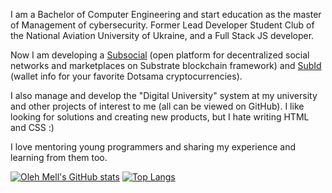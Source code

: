 I am a Bachelor of Computer Engineering and start education as the master of Management of cybersecurity. Former Lead Developer Student Club of the National Aviation University of Ukraine, and a Full Stack JS developer.

Now I am developing a [Subsocial](https://subsocial.network) (open platform for decentralized social networks and marketplaces on Substrate blockchain framework) and [SubId](https://sub.id) (wallet info for your favorite Dotsama cryptocurrencies).

I also manage and develop the "Digital University" system at my university and other projects of interest to me (all can be viewed on GitHub). I like looking for solutions and creating new products, but I hate writing HTML and CSS :)

I love mentoring young programmers and sharing my experience and learning from them too.

<!--
**olehmell/olehmell** is a ✨ _special_ ✨ repository because its `README.md` (this file) appears on your GitHub profile.

Here are some ideas to get you started:

- 🔭 I’m currently working on ...
- 🌱 I’m currently learning ...
- 👯 I’m looking to collaborate on ...
- 🤔 I’m looking for help with ...
- 💬 Ask me about ...
- 📫 How to reach me: ...
- 😄 Pronouns: ...
- ⚡ Fun fact: ...
-->

[![Oleh Mell's GitHub stats](https://github-readme-stats.vercel.app/api?username=olehmell&show_icons=true&count_private=true&hide_title=true)](https://github.com/olehmell/olehmell)
[![Top Langs](https://github-readme-stats.vercel.app/api/top-langs/?username=olehmell&layout=compact)](https://github.com/olehmell?tab=repositories)
